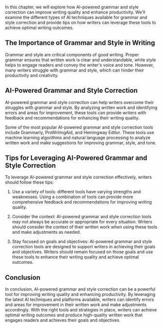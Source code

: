 
In this chapter, we will explore how AI-powered grammar and style correction can improve writing quality and enhance productivity. We'll examine the different types of AI techniques available for grammar and style correction and provide tips on how writers can leverage these tools to achieve optimal writing outcomes.

The Importance of Grammar and Style in Writing
----------------------------------------------

Grammar and style are critical components of good writing. Proper grammar ensures that written work is clear and understandable, while style helps to engage readers and convey the writer's voice and tone. However, many writers struggle with grammar and style, which can hinder their productivity and creativity.

AI-Powered Grammar and Style Correction
---------------------------------------

AI-powered grammar and style correction can help writers overcome their struggles with grammar and style. By analyzing written work and identifying errors and areas for improvement, these tools can provide writers with feedback and recommendations for enhancing their writing quality.

Some of the most popular AI-powered grammar and style correction tools include Grammarly, ProWritingAid, and Hemingway Editor. These tools use machine learning algorithms and natural language processing to analyze written work and make suggestions for improving grammar, style, and tone.

Tips for Leveraging AI-Powered Grammar and Style Correction
-----------------------------------------------------------

To leverage AI-powered grammar and style correction effectively, writers should follow these tips:

1. Use a variety of tools: different tools have varying strengths and weaknesses. Using a combination of tools can provide more comprehensive feedback and recommendations for improving writing quality.

2. Consider the context: AI-powered grammar and style correction tools may not always be accurate or appropriate for every situation. Writers should consider the context of their written work when using these tools and make adjustments as needed.

3. Stay focused on goals and objectives: AI-powered grammar and style correction tools are designed to support writers in achieving their goals and objectives. Writers should remain focused on those goals and use these tools to enhance their writing quality and achieve optimal outcomes.

Conclusion
----------

In conclusion, AI-powered grammar and style correction can be a powerful tool for improving writing quality and enhancing productivity. By leveraging the latest AI techniques and platforms available, writers can identify errors and areas for improvement in their written work and make adjustments accordingly. With the right tools and strategies in place, writers can achieve optimal writing outcomes and produce high-quality written work that engages readers and achieves their goals and objectives.
